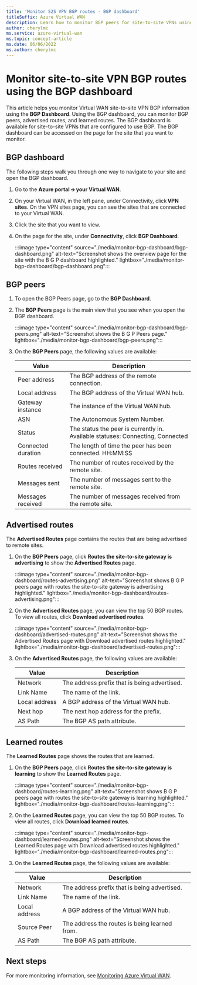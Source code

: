 ```yaml
---
title: 'Monitor S2S VPN BGP routes - BGP dashboard'
titleSuffix: Azure Virtual WAN
description: Learn how to monitor BGP peers for site-to-site VPNs using the BGP dashboard.
author: cherylmc
ms.service: azure-virtual-wan
ms.topic: concept-article
ms.date: 06/06/2022
ms.author: cherylmc
---
```

# Monitor site-to-site VPN BGP routes using the BGP dashboard

This article helps you monitor Virtual WAN site-to-site VPN BGP information using the **BGP Dashboard**. Using the BGP dashboard, you can monitor BGP peers, advertised routes, and learned routes. The BGP dashboard is available for site-to-site VPNs that are configured to use BGP. The BGP dashboard can be accessed on the page for the site that you want to monitor.

## BGP dashboard

The following steps walk you through one way to navigate to your site and open the BGP dashboard.

1. Go to the **Azure portal -> your Virtual WAN**.
1. On your Virtual WAN, in the left pane, under Connectivity, click **VPN sites**. On the VPN sites page, you can see the sites that are connected to your Virtual WAN.
1. Click the site that you want to view.
1. On the page for the site, under **Connectivity**, click **BGP Dashboard**.

   :::image type="content" source="./media/monitor-bgp-dashboard/bgp-dashboard.png" alt-text="Screenshot shows the overview page for the site with the B G P dashboard highlighted." lightbox="./media/monitor-bgp-dashboard/bgp-dashboard.png":::

## <a name="peers"></a>BGP peers

1. To open the BGP Peers page, go to the **BGP Dashboard**.

1. The **BGP Peers** page is the main view that you see when you open the BGP dashboard.

   :::image type="content" source="./media/monitor-bgp-dashboard/bgp-peers.png" alt-text="Screenshot shows the B G P Peers page." lightbox="./media/monitor-bgp-dashboard/bgp-peers.png":::

1. On the **BGP Peers** page, the following values are available:

   |Value | Description|
   |---|---|
   |Peer address| The BGP address of the remote connection. |
   |Local address | The BGP address of the Virtual WAN hub.  |
   | Gateway instance| The instance of the Virtual WAN hub. |
   |ASN| The Autonomous System Number. |
   |Status | The status the peer is currently in.<br>Available statuses: Connecting, Connected  |
   |Connected duration |The length of time the peer has been connected. HH:MM:SS |
   |Routes received |The number of routes received by the remote site. |
   |Messages sent |The number of messages sent to the remote site.  |
   |Messages received | The number of messages received from the remote site. |

## <a name="advertised"></a>Advertised routes

The **Advertised Routes** page contains the routes that are being advertised to remote sites.

1. On the **BGP Peers** page, click **Routes the site-to-site gateway is advertising** to show the **Advertised Routes** page.

   :::image type="content" source="./media/monitor-bgp-dashboard/routes-advertising.png" alt-text="Screenshot shows B G P peers page with routes the site-to-site gateway is advertising highlighted." lightbox="./media/monitor-bgp-dashboard/routes-advertising.png":::

1. On the **Advertised Routes** page, you can view the top 50 BGP routes. To view all routes, click **Download advertised routes**.

   :::image type="content" source="./media/monitor-bgp-dashboard/advertised-routes.png" alt-text="Screenshot shows the Advertised Routes page with Download advertised routes highlighted." lightbox="./media/monitor-bgp-dashboard/advertised-routes.png":::

1. On the **Advertised Routes** page, the following values are available:

   |Value | Description|
   |---|---|
   | Network  |The address prefix that is being advertised. |
   | Link Name  |  The name of the link.  |
   | Local address  |  A BGP address of the Virtual WAN hub.|
   | Next hop  | The next hop address for the prefix.  |
   |AS Path | The BGP AS path attribute. |

## <a name="learned"></a>Learned routes

The **Learned Routes** page shows the routes that are learned.

1. On the **BGP Peers** page, click **Routes the site-to-site gateway is learning** to show the **Learned Routes** page.

   :::image type="content" source="./media/monitor-bgp-dashboard/routes-learning.png" alt-text="Screenshot shows B G P peers page with routes the site-to-site gateway is learning highlighted." lightbox="./media/monitor-bgp-dashboard/routes-learning.png":::

1. On the **Learned Routes** page, you can view the top 50 BGP routes. To view all routes, click **Download learned routes**.

   :::image type="content" source="./media/monitor-bgp-dashboard/learned-routes.png" alt-text="Screenshot shows the Learned Routes page with Download advertised routes highlighted." lightbox="./media/monitor-bgp-dashboard/learned-routes.png":::

1. On the **Learned Routes** page, the following values are available:

   |Value | Description|
   |---|---|
   | Network | The address prefix that is being advertised. |
   | Link Name |The name of the link.   |
   |Local address  |A BGP address of the Virtual WAN hub.  |
   |Source Peer  |The address the routes is being learned from.  |
   | AS Path | The BGP AS path attribute. |

## Next steps

For more monitoring information, see [Monitoring Azure Virtual WAN](monitor-virtual-wan.md).
